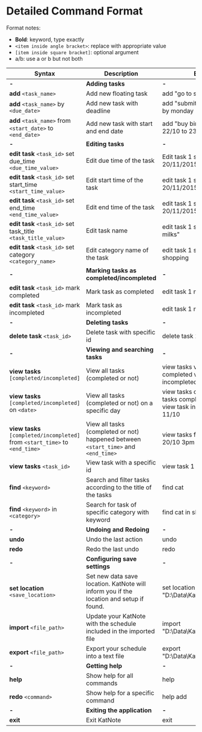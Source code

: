 # Detailed Command Format

Format notes:
- **Bold**: keyword, type exactly
- `<item inside angle bracket>`: replace with appropriate value
- `[item inside square bracket]`: optional argument
- a/b: use a or b but not both



| Syntax | Description | Example |
|------------------------------------------------------------|--------------------------------------------|-----------------------------------------------------|
| **-** | **Adding tasks** | **-** |
| **add** `<task_name>` | Add new floating task | add "go to school" |
| **add** `<task_name>` by `<due_date>` | Add new task with deadline | add "submit math assignment" by monday |
| **add** `<task_name>` from `<start_date>` to` <end_date>` | Add new task with start and end date | add "buy birthday cake" from 22/10 to 23/10 |
| **-** | **Editing tasks** | **-** |
| **edit task** `<task_id>` set due_time `<due_time_value>` | Edit due time of the task | Edit task 1 set due_time 20/11/2015 10:20am |
| **edit task** `<task_id>` set start_time `<start_time_value>` | Edit start time of the task | edit task 1 set start_time 20/11/2015 10:00am |
| **edit task** `<task_id>` set end_time `<end_time_value>` | Edit end time of the task | edit task 1 set end_time 20/11/2015 8:00pm |
| **edit task** `<task_id>` set task_title `<task_title_value>` | Edit task name | edit task 1 set task_title "buy milks" |
| **edit task** `<task_id>` set category `<category_name>` | Edit category name of the task | edit task 1 set category shopping |
| **-** | **Marking tasks as completed/incompleted** | **-** |
| **edit task** `<task_id>` mark completed | Mark task as completed | edit task 1 mark completed |
| **edit task** `<task_id>` mark incompleted | Mark task as incompleted | edit task 1 mark incompleted |
| **-** | **Deleting tasks** | **-** |
| **delete task** `<task_id>` | Delete task with specific id | delete task 1 |
| **-** | **Viewing and searching tasks** | **-** |
| **view tasks** `[completed/incompleted]` | View all tasks (completed or not) | view tasks view tasks completed view tasks incompleted |
| **view tasks** `[completed/incompleted]` on `<date>` | View all tasks (completed or not) on a specific day | view tasks on monday view tasks completed on tuesday view task incompleted on 11/10 |
| **view tasks** `[completed/incompleted]` from `<start_time>` to `<end_time>` | View all tasks (completed or not) happened between `<start_time>` and `<end_time>` | view tasks from 11/10 2am to 20/10 3pm |
| **view tasks** `<task_id>` | View task with a specific id | view task 1 |
| **find** `<keyword>` | Search and filter tasks according to the title of the tasks | find cat |
| **find** `<keyword>` in `<category>` | Search for task of specific category with keyword | find cat in shopping |
| **-** | **Undoing and Redoing** | **-** |
| **undo** | Undo the last action | undo |
| **redo** | Redo the last undo | redo |
| **-** | **Configuring save settings** | **-** |
| **set location** `<save_location>` | Set new data save location. KatNote will inform you if the location and setup if found. | set location "D:\Data\KatNote\schedule.txt" |
| **import** `<file_path>` | Update your KatNote with the schedule included in the imported file | import "D:\Data\KatNote\schedule.txt" |
| **export** `<file_path>` | Export your schedule into a text file | export "D:\Data\KatNote\schedule.txt" |
| **-** | **Getting help** | **-** |
| **help** | Show help for all commands | help |
| **redo** `<command>` | Show help for a specific command | help add |
| **-** | **Exiting the application** | **-** |
| **exit** | Exit KatNote | exit |
